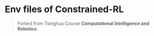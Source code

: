 # Env files of Constrained-RL
> Forked from Tsinghua Course **Computational Intelligence and Robotics**.